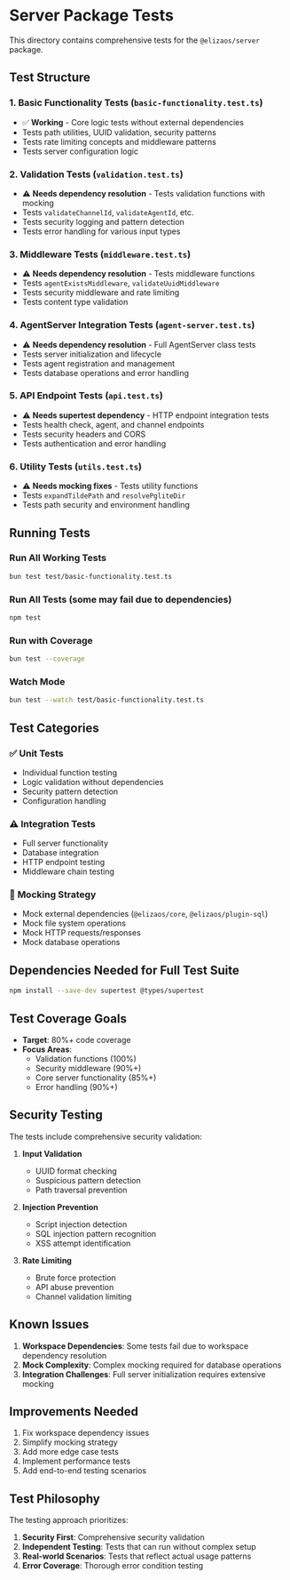 # Server Package Tests

This directory contains comprehensive tests for the `@elizaos/server` package.

## Test Structure

### 1. **Basic Functionality Tests** (`basic-functionality.test.ts`)

- ✅ **Working** - Core logic tests without external dependencies
- Tests path utilities, UUID validation, security patterns
- Tests rate limiting concepts and middleware patterns
- Tests server configuration logic

### 2. **Validation Tests** (`validation.test.ts`)

- ⚠️ **Needs dependency resolution** - Tests validation functions with mocking
- Tests `validateChannelId`, `validateAgentId`, etc.
- Tests security logging and pattern detection
- Tests error handling for various input types

### 3. **Middleware Tests** (`middleware.test.ts`)

- ⚠️ **Needs dependency resolution** - Tests middleware functions
- Tests `agentExistsMiddleware`, `validateUuidMiddleware`
- Tests security middleware and rate limiting
- Tests content type validation

### 4. **AgentServer Integration Tests** (`agent-server.test.ts`)

- ⚠️ **Needs dependency resolution** - Full AgentServer class tests
- Tests server initialization and lifecycle
- Tests agent registration and management
- Tests database operations and error handling

### 5. **API Endpoint Tests** (`api.test.ts`)

- ⚠️ **Needs supertest dependency** - HTTP endpoint integration tests
- Tests health check, agent, and channel endpoints
- Tests security headers and CORS
- Tests authentication and error handling

### 6. **Utility Tests** (`utils.test.ts`)

- ⚠️ **Needs mocking fixes** - Tests utility functions
- Tests `expandTildePath` and `resolvePgliteDir`
- Tests path security and environment handling

## Running Tests

### Run All Working Tests

```bash
bun test test/basic-functionality.test.ts
```

### Run All Tests (some may fail due to dependencies)

```bash
npm test
```

### Run with Coverage

```bash
bun test --coverage
```

### Watch Mode

```bash
bun test --watch test/basic-functionality.test.ts
```

## Test Categories

### ✅ **Unit Tests**

- Individual function testing
- Logic validation without dependencies
- Security pattern detection
- Configuration handling

### ⚠️ **Integration Tests**

- Full server functionality
- Database integration
- HTTP endpoint testing
- Middleware chain testing

### 🔧 **Mocking Strategy**

- Mock external dependencies (`@elizaos/core`, `@elizaos/plugin-sql`)
- Mock file system operations
- Mock HTTP requests/responses
- Mock database operations

## Dependencies Needed for Full Test Suite

```bash
npm install --save-dev supertest @types/supertest
```

## Test Coverage Goals

- **Target**: 80%+ code coverage
- **Focus Areas**:
  - Validation functions (100%)
  - Security middleware (90%+)
  - Core server functionality (85%+)
  - Error handling (90%+)

## Security Testing

The tests include comprehensive security validation:

1. **Input Validation**
   - UUID format checking
   - Suspicious pattern detection
   - Path traversal prevention

2. **Injection Prevention**
   - Script injection detection
   - SQL injection pattern recognition
   - XSS attempt identification

3. **Rate Limiting**
   - Brute force protection
   - API abuse prevention
   - Channel validation limiting

## Known Issues

1. **Workspace Dependencies**: Some tests fail due to workspace dependency resolution
2. **Mock Complexity**: Complex mocking required for database operations
3. **Integration Challenges**: Full server initialization requires extensive mocking

## Improvements Needed

1. Fix workspace dependency issues
2. Simplify mocking strategy
3. Add more edge case tests
4. Implement performance tests
5. Add end-to-end testing scenarios

## Test Philosophy

The testing approach prioritizes:

1. **Security First**: Comprehensive security validation
2. **Independent Testing**: Tests that can run without complex setup
3. **Real-world Scenarios**: Tests that reflect actual usage patterns
4. **Error Coverage**: Thorough error condition testing
